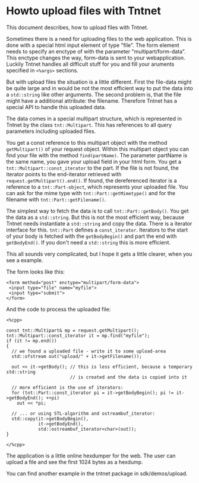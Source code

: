 Howto upload files with Tntnet
==============================

This document describes, how to upload files with Tntnet.

Sometimes there is a need for uploading files to the web application. This is
done with a special html input element of type "file". The form element needs to
specify an enctype of with the parameter "multipart/form-data". This enctype
changes the way, form-data is sent to your webapplication. Luckily Tntnet
handles all difficult stuff for you and fill your aruments specified in
`<%args>` sections.

But with upload files the situation is a little different. First the file-data
might be quite large and in would be not the most efficient way to put the data
into a `std::string` like other arguments. The second problem is, that the file
might have a additional attribute: the filename. Therefore Tntnet has a special
API to handle this uploaded data.

The data comes in a special multipart structure, which is represented in Tntnet
by the class `tnt::Multipart`. This has references to all query parameters
including uploaded files.

You get a const reference to this multipart object with the method
`getMultipart()` of your request object. Within this multipart object you can
find your file with the method `find(partName)`. The parameter partName is the
same name, you gave your upload field in your html form. You get a
`tnt::Multipart::const_iterator` to the part. If the file is not found, the
iterator points to the end-iterator retrieved with
`request.getMultipart().end()`.  If found, the dereferenced iterator is a
reference to a `tnt::Part-object`, which represents your uploaded file.  You can
ask for the mime type with `tnt::Part::getMimetype()` and for the filename with
`tnt::Part::getFilename()`.

The simplest way to fetch the data is to call `tnt::Part::getBody()`. You get
the data as a `std::string`. But this is not the most efficient way, because
Tntnet needs instantiate a `std::string` and copy the data. There is a iterator
interface for this. `tnt::Part` defines a `const_iterator`. Iterators to the
start of your body is fetched with the `getBodyBegin()` and part the end with
`getBodyEnd()`. If you don't need a `std::string` this is more efficient.

This all sounds very complicated, but I hope it gets a little clearer, when you
see a example.

The form looks like this:

    <form method="post" enctype="multipart/form-data">
     <input type="file" name="myfile">
     <input type="submit">
    </form>

And the code to process the uploaded file:

    <%cpp>

    const tnt::Multipart& mp = request.getMultipart();
    tnt::Multipart::const_iterator it = mp.find("myfile");
    if (it != mp.end())
    {
      // we found a uploaded file - write it to some upload-area
      std::ofstream out("upload/" + it->getFilename());

      out << it->getBody(); // this is less efficient, because a temporary std::string
                            // is created and the data is copied into it

      // more efficient is the use of iterators:
      for (tnt::Part::const_iterator pi = it->getBodyBegin(); pi != it->getBodyEnd(); ++pi)
        out << *pi;

      // ... or using STL-algorithm and ostreambuf_iterator:
      std::copy(it->getBodyBegin(),
                it->getBodyEnd(),
                std::ostreambuf_iterator<char>(out));
    }

    </%cpp>

The application is a little online hexdumper for the web. The user can upload a
file and see the first 1024 bytes as a hexdump.

You can find another example in the tntnet package in sdk/demos/upload.
